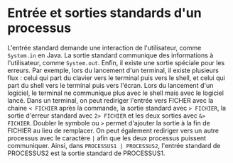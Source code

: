# Entrée et sorties standards d'un processus
L'entrée standard demande une interaction de l'utilisateur, comme `System.in` en Java. La sortie standard communique des informations à l'utilisateur, comme `System.out`. Enfin, il existe une sortie spéciale pour les erreurs. Par exemple, lors du lancement d'un terminal, il existe plusieurs flux : celui qui part du clavier vers le terminal puis vers le shell, et celui qui part du shell vers le terminal puis vers l'écran. Lors du lancement d'un logiciel, le terminal ne communique plus avec le shell mais avec le logiciel lancé.
Dans un terminal, on peut rediriger l'entrée vers FICHER avec la chaine `< FICHIER` après la commande, la sortie standard avec `> FICHIER`, la sortie d'erreur standard avec `2> FICHIER` et les deux sorties avec `&> FICHIER`. Doubler le symbole ou `>` permet d'ajouter la sortie à la fin de FICHIER au lieu de remplacer. On peut également rediriger vers un autre processus avec le caractère `|` afin que les deux processus puissent communiquer. Ainsi, dans `PROCESSUS1 | PROCESSUS2`, l'entrée standard de PROCESSUS2 est la sortie standard de PROCESSUS1.